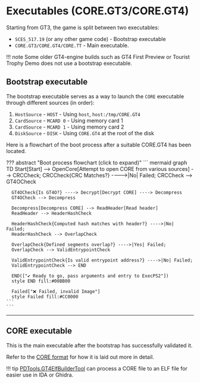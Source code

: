# Executables (CORE.GT3/CORE.GT4)

Starting from GT3, the game is split between two executables:

* `SCES_517.19` (or any other game code) - Bootstrap executable
* `CORE.GT3/CORE.GT4/CORE.TT` - Main executable.

!!! note
    Some older GT4-engine builds such as GT4 First Preview or Tourist Trophy Demo does not use a bootstrap executable.

## Bootstrap executable

The bootstrap executable serves as a way to launch the `CORE` executable through different sources (in order):

1. `HostSource` - `HOST` - Using `host`, `host:/tmp/CORE.GT4`
2. `CardSource` - `MCARD 0` - Using memory card 1
3. `CardSource` - `MCARD 1` - Using memory card 2
4. `DiskSource` - `DISK` - Using `CORE.GT4` at the root of the disk

Here is a flowchart of the boot process after a suitable CORE.GT4 has been located.

??? abstract "Boot process flowchart (click to expand)"
    ``` mermaid
    graph TD
      Start[Start] --> OpenCore[Attempt to open CORE from various sources] --> CRCCheck;
      CRCCheck{CRC Matches?} ---->|No| Failed;
      CRCCheck --> GT4OCheck

      GT4OCheck{Is GT4O?} ----> Decrypt[Decrypt CORE] ----> Decompress
      GT4OCheck --> Decompress

      Decompress[Decompress CORE] --> ReadHeader[Read header]
      ReadHeader --> HeaderHashCheck

      HeaderHashCheck{Computed hash matches with header?} ---->|No| Failed;
      HeaderHashCheck --> OverlapCheck

      OverlapCheck{Defined segments overlap?} ---->|Yes| Failed;
      OverlapCheck --> ValidEntrypointCheck

      ValidEntrypointCheck{Is valid entrypoint address?} ---->|No| Failed;
      ValidEntrypointCheck --> END

      END(["✔️ Ready to go, pass arguments and entry to ExecPS2"])
      style END fill:#00BB00

      Failed["❌ Failed, invalid Image"]
      style Failed fill:#CC0000
    ```
    ```

---

## CORE executable
This is the main executable after the bootstrap has successfully validated it.
    
Refer to the [CORE format](../formats/ps2_core.md) for how it is laid out more in detail.

!!! tip
    [PDTools.GT4ElfBuilderTool](https://github.com/Nenkai/PDTools/tree/master/PDTools.GT4ElfBuilderTool) can process a CORE file to an ELF file for easier use in IDA or Ghidra.
